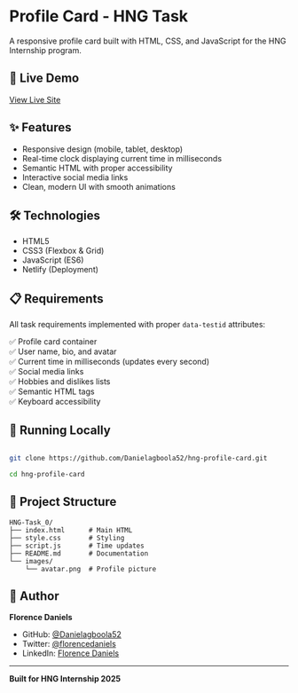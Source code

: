 # Profile Card - HNG Task

A responsive profile card built with HTML, CSS, and JavaScript for the HNG Internship program.

## 🚀 Live Demo

[View Live Site](https://florence-daniels-profile.netlify.app)

## ✨ Features

- Responsive design (mobile, tablet, desktop)
- Real-time clock displaying current time in milliseconds
- Semantic HTML with proper accessibility
- Interactive social media links
- Clean, modern UI with smooth animations

## 🛠️ Technologies

- HTML5
- CSS3 (Flexbox & Grid)
- JavaScript (ES6)
- Netlify (Deployment)

## 📋 Requirements

All task requirements implemented with proper `data-testid` attributes:

✅ Profile card container  
✅ User name, bio, and avatar  
✅ Current time in milliseconds (updates every second)  
✅ Social media links  
✅ Hobbies and dislikes lists  
✅ Semantic HTML tags  
✅ Keyboard accessibility  

## 🚀 Running Locally

```bash

git clone https://github.com/Danielagboola52/hng-profile-card.git

cd hng-profile-card

```
## 📁 Project Structure

```
HNG-Task_0/
├── index.html      # Main HTML
├── style.css       # Styling
├── script.js       # Time updates
├── README.md       # Documentation
└── images/
    └── avatar.png  # Profile picture
```

## 👤 Author

**Florence Daniels**

- GitHub: [@Danielagboola52](https://github.com/Danielagboola52)
- Twitter: [@florencedaniels](https://twitter.com/florencedaniels)
- LinkedIn: [Florence Daniels](https://linkedin.com/in/florencedaniels)

---

**Built for HNG Internship 2025**